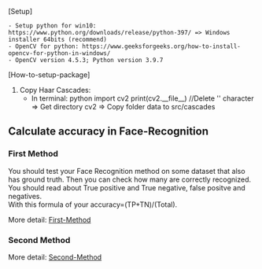 [Setup]

    - Setup python for win10: https://www.python.org/downloads/release/python-397/ => Windows installer 64bits (recommend)
    - OpenCV for python: https://www.geeksforgeeks.org/how-to-install-opencv-for-python-in-windows/
    - OpenCV version 4.5.3; Python version 3.9.7

[How-to-setup-package]

1. Copy Haar Cascades:
    - In terminal:
      python
      import cv2
      print(cv2.\_\_file\_\_) //Delete '\' character
      => Get directory cv2 => Copy folder data to src/cascades

## Calculate accuracy in Face-Recognition

### First Method
You should test your Face Recognition method on some dataset that also has ground truth. Then you can check how many are correctly recognized.\
You should read about True positive and True negative, false positve and negatives.\
With this formula of your accuracy=(TP+TN)/(Total).

More detail: [First-Method](https://www.researchgate.net/post/How_do_I_determine_the_accuracy_of_Face_Recognition)

### Second Method
More detail: [Second-Method](https://www.pnas.org/content/115/24/6171)
